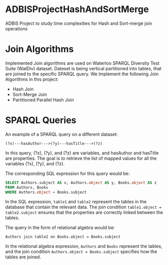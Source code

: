 # ADBISProjectHashAndSortMerge
ADBIS Project to study time complexities for Hash and Sort-merge join operations
# Join Algorithms
Implemented Join algorithms are used on Waterloo SPARQL Diversity Test Suite (WatDiv) dataset. Dateset is being vertical partitioned into tables, that are joined to the specific SPARQL query. We Implement the following Join Algorithms in this project:

- Hash Join
- Sort-Merge Join
- Partitioned Parallel Hash Join
# SPARQL Queries
An example of a SPARQL query on a different dataset:

```
(?x)---hasAuthor--->(?y)---hasTitle--->(?z)
```

In this query, (?x), (?y), and (?z) are variables, and hasAuthor and hasTitle are properties. The goal is to retrieve the list of mapped values for all the variables (?x), (?y), and (?z).

The corresponding SQL expression for this query would be:

```sql
SELECT Authors.subject AS x, Authors.object AS y, Books.object AS z
FROM Authors, Books
WHERE Authors.object = Books.subject
```

In the SQL expression, `table1` and `table2` represent the tables in the database that contain the relevant data. The join condition `table1.object = table2.subject` ensures that the properties are correctly linked between the tables.

The query in the form of relational algebra would be:

```
Authors join table2 on Books.object = Books.subject
```

In the relational algebra expression, `Authors` and `Books` represent the tables, and the join condition `Authors.object = Books.subject` specifies how the tables are joined.
